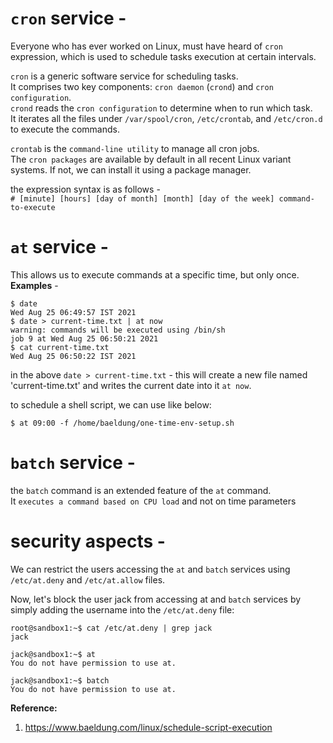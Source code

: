 # `cron` service - 

Everyone who has ever worked on Linux, must have heard of `cron` expression, which is used to schedule tasks execution at certain intervals.  

`cron` is a generic software service for scheduling tasks.  
It comprises two key components: 
`cron daemon` (`crond`) and `cron configuration`.  
`crond` reads the `cron configuration` to determine when to run which task.  
It iterates all the files under `/var/spool/cron`, `/etc/crontab`, and `/etc/cron.d` to execute the commands.  

`crontab` is the `command-line utility` to manage all cron jobs.  
The `cron packages` are available by default in all recent Linux variant systems. If not, we can install it using a package manager.  

the expression syntax is as follows -  
`# [minute] [hours] [day of month] [month] [day of the week] command-to-execute`  

# `at` service - 
This allows us to execute commands at a specific time, but only once.  
**Examples** -  
```shell
$ date
Wed Aug 25 06:49:57 IST 2021
$ date > current-time.txt | at now
warning: commands will be executed using /bin/sh
job 9 at Wed Aug 25 06:50:21 2021
$ cat current-time.txt
Wed Aug 25 06:50:22 IST 2021
```
in the above `date > current-time.txt` - this will create a new file named 'current-time.txt' and writes the current date into it `at now`.  

to schedule a shell script, we can use like below:  
```shell
$ at 09:00 -f /home/baeldung/one-time-env-setup.sh
```

# `batch` service - 

the `batch` command is an extended feature of the `at` command.  
It `executes a command based on CPU load` and not on time parameters  

# security aspects - 

We can restrict the users accessing the `at` and `batch` services using `/etc/at.deny` and `/etc/at.allow` files.  

Now, let's block the user jack from accessing at and `batch` services by simply adding the username into the `/etc/at.deny` file:  

```shell
root@sandbox1:~$ cat /etc/at.deny | grep jack
jack

jack@sandbox1:~$ at
You do not have permission to use at.

jack@sandbox1:~$ batch
You do not have permission to use at.
```


**Reference:**  
1. https://www.baeldung.com/linux/schedule-script-execution

